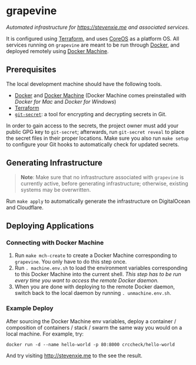 # grapevine

_Automated infrastructure for https://stevenxie.me and associated services._

It is configured using [Terraform](https://www.terraform.io), and uses
[CoreOS](https://coreos.com) as a platform OS. All services running on
`grapevine` are meant to be run through [Docker](https://docker.com), and
deployed remotely using [Docker Machine](https://docs.docker.com/machine/).

## Prerequisites

The local development machine should have the following tools.

- [Docker](https://www.docker.com) and
  [Docker Machine](https://docs.docker.com/machine/install-machine/) (Docker
  Machine comes preinstalled with _Docker for Mac_ and _Docker for Windows_)
- [Terraform](https://www.terraform.io)
- [`git-secret`](http://git-secret.io): a tool for encrypting and decrypting
  secrets in Git.

In order to gain access to the secrets, the project owner must add your public
GPG key to `git-secret`; afterwards, run `git-secret reveal` to place the
secret files in their proper locations. Make sure you also run `make setup` to
configure your Git hooks to automatically check for updated secrets.

## Generating Infrastructure

> **Note**: Make sure that no infrastructure associated with `grapevine` is
> currently active, before generating infrastructure; otherwise, existing
> systems may be overwritten.

Run `make apply` to automatically generate the infrastructure on DigitalOcean
and Cloudflare.

## Deploying Applications

### Connecting with Docker Machine

1. Run `make mch-create` to create a Docker Machine corresponding to
   `grapevine`. You only have to do this step once.
2. Run `. machine.env.sh` to load the environment variables corresponding
   to this Docker Machine into the current shell. _This step has to be run
   every time you want to access the remote Docker daemon._
3. When you are done with deploying to the remote Docker daemon, switch back
   to the local daemon by running `. unmachine.env.sh`.

### Example Deploy

After sourcing the Docker Machine env variables, deploy a container /
composition of containers / stack / swarm the same way you would on a local
machine. For example, try:

```
docker run -d --name hello-world -p 80:8000 crccheck/hello-world
```

And try visiting http://stevenxie.me to the see the result.
